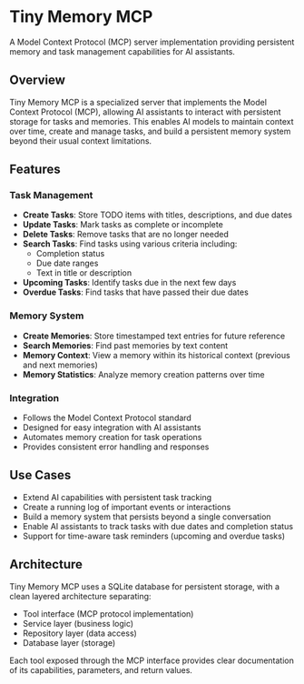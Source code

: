 # Tiny Memory MCP

A Model Context Protocol (MCP) server implementation providing persistent memory and task management capabilities for AI assistants.

## Overview

Tiny Memory MCP is a specialized server that implements the Model Context Protocol (MCP), allowing AI assistants to interact with persistent storage for tasks and memories. This enables AI models to maintain context over time, create and manage tasks, and build a persistent memory system beyond their usual context limitations.

## Features

### Task Management

- **Create Tasks**: Store TODO items with titles, descriptions, and due dates
- **Update Tasks**: Mark tasks as complete or incomplete
- **Delete Tasks**: Remove tasks that are no longer needed
- **Search Tasks**: Find tasks using various criteria including:
  - Completion status
  - Due date ranges
  - Text in title or description
- **Upcoming Tasks**: Identify tasks due in the next few days
- **Overdue Tasks**: Find tasks that have passed their due dates

### Memory System

- **Create Memories**: Store timestamped text entries for future reference
- **Search Memories**: Find past memories by text content
- **Memory Context**: View a memory within its historical context (previous and next memories)
- **Memory Statistics**: Analyze memory creation patterns over time

### Integration

- Follows the Model Context Protocol standard
- Designed for easy integration with AI assistants
- Automates memory creation for task operations
- Provides consistent error handling and responses

## Use Cases

- Extend AI capabilities with persistent task tracking
- Create a running log of important events or interactions
- Build a memory system that persists beyond a single conversation
- Enable AI assistants to track tasks with due dates and completion status
- Support for time-aware task reminders (upcoming and overdue tasks)

## Architecture

Tiny Memory MCP uses a SQLite database for persistent storage, with a clean layered architecture separating:

- Tool interface (MCP protocol implementation)
- Service layer (business logic)
- Repository layer (data access)
- Database layer (storage)

Each tool exposed through the MCP interface provides clear documentation of its capabilities, parameters, and return values.
